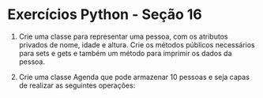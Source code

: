 # Exercícios Python - Seção 16

1. Crie uma classe para representar uma pessoa, com os atributos privados de nome,
   idade e altura. Crie os métodos públicos necessários para sets e gets e também um
   método para imprimir os dados da pessoa.

2. Crie uma classe Agenda que pode armazenar 10 pessoas e seja capas de realizar as
   seguintes operações:


